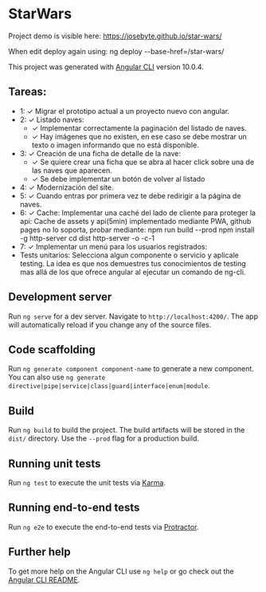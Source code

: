 # StarWars

Project demo is visible here:
https://josebyte.github.io/star-wars/

When edit deploy again using: ng deploy --base-href=/star-wars/

This project was generated with [Angular CLI](https://github.com/angular/angular-cli) version 10.0.4.

## Tareas:

- 1: ✓ Migrar el prototipo actual a un proyecto nuevo con angular.
- 2: ✓ Listado naves: 
  -  ✓ Implementar correctamente la paginación del listado de naves.
  -  ✓ Hay imágenes que no existen, en ese caso se debe mostrar un texto o imagen informando que no está disponible.
- 3: ✓ Creación de una ficha de detalle de la nave:
  -  ✓ Se quiere crear una ficha que se abra al hacer click sobre una de las naves que aparecen.
  -  ✓ Se debe implementar un botón de volver al listado
- 4: ✓ Modernización del site.
- 5: ✓ Cuando entras por primera vez te debe redirigir a la página de naves.
- 6: ✓ Cache: Implementar una caché del lado de cliente para proteger la api:
      Cache de assets y api(5min) implementado mediante PWA, github pages no lo soporta, probar mediante:
      npm run build --prod
      npm install -g http-server
      cd dist
      http-server -o -c-1
- 7: ✓ Implementar un menú para los usuarios registrados:
- Tests unitarios: Selecciona algun componente o servicio y aplicale testing. La idea es que nos demuestres tus conocimientos de testing mas allá de los que ofrece angular al ejecutar un comando de ng-cli.

## Development server

Run `ng serve` for a dev server. Navigate to `http://localhost:4200/`. The app will automatically reload if you change any of the source files.

## Code scaffolding

Run `ng generate component component-name` to generate a new component. You can also use `ng generate directive|pipe|service|class|guard|interface|enum|module`.

## Build

Run `ng build` to build the project. The build artifacts will be stored in the `dist/` directory. Use the `--prod` flag for a production build.

## Running unit tests

Run `ng test` to execute the unit tests via [Karma](https://karma-runner.github.io).

## Running end-to-end tests

Run `ng e2e` to execute the end-to-end tests via [Protractor](http://www.protractortest.org/).

## Further help

To get more help on the Angular CLI use `ng help` or go check out the [Angular CLI README](https://github.com/angular/angular-cli/blob/master/README.md).
